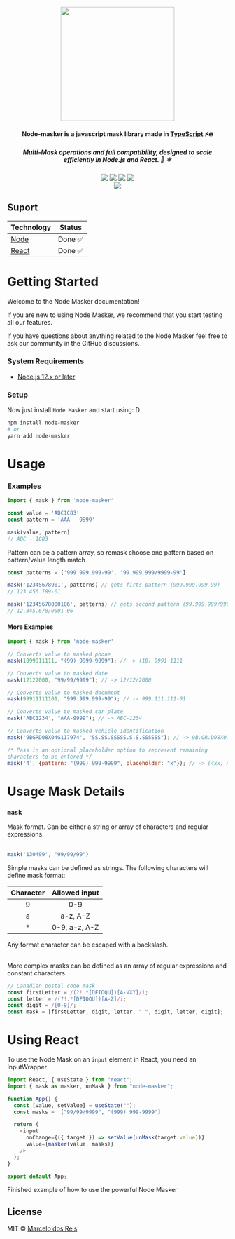 <h1 align="center">
  <br>
  <img src="https://i.imgur.com/GbdQ8tC.png" width="260">

</h1>

<h4 align="center">Node-masker is a javascript mask library made in <a href="https://www.typescriptlang.org/" target="_blank">TypeScript</a> ⚡️🔥</h4>
<h5 align="center">Multi-Mask operations and full compatibility, designed to scale efficiently in Node.js and React. 👋 ⚛️</h5>

<p align="center">
  <img src="https://coveralls.io/repos/github/marcelodosreis/node-masker/badge.svg?branch=main" />
  <img src="https://img.shields.io/npm/v/node-masker.svg" />
  <img src="https://img.shields.io/github/license/marcelodosreis/node-masker.svg" />
  <img src="https://img.shields.io/badge/PRs-welcome-brightgreen.svg" />
  <br />
  <img src="https://media.giphy.com/media/AMlJ03rEglc3JtHeLI/giphy.gif">
</p>

<!-- <p align="center">
  <a href="#install">Install</a> •
  <a href="#contributing">Contributing</a> •
  <a href="#need-help">Need help?</a> •
  <a href="#license">License</a>
</p> -->

## Suport
| Technology            |         Status            |
| :-------------------- | :-----------------------: |
| [Node](Node)          |      Done ✅              |
| [React](React)        |      Done ✅              |


# Getting Started

Welcome to the Node Masker documentation!

If you are new to using Node Masker, we recommend that you start testing all our features.

If you have questions about anything related to the Node Masker feel free to ask our community in the GitHub discussions.

### System Requirements

- [Node.js 12.x or later](https://nodejs.org/en/)

### Setup

Now just install `Node Masker` and start using: D

```bash
npm install node-masker
# or
yarn add node-masker
```


# Usage

### Examples
```javascript
import { mask } from 'node-masker'

const value = 'ABC1C83'
const pattern = 'AAA - 9S99'

mask(value, pattern)
// ABC - 1C83
```

Pattern can be a pattern array, so remask choose one pattern based on pattern/value length match

```javascript
const patterns = ['999.999.999-99', '99.999.999/9999-99']

mask('12345678901', patterns) // gets firts pattern (999.999.999-99)
// 123.456.789-01

mask('12345678000106', patterns) // gets second pattern (99.999.999/9999-99)
// 12.345.678/0001-06
```

#### More Examples

```javascript
import { mask } from 'node-masker'

// Converts value to masked phone
mask(1099911111, "(99) 9999-9999"); // -> (10) 9991-1111

// Converts value to masked date
mask(12122000, "99/99/9999"); // -> 12/12/2000

// Converts value to masked document
mask(99911111101, "999.999.999-99"); // -> 999.111.111-01

// Converts value to masked car plate
mask('ABC1234', "AAA-9999"); // -> ABC-1234

// Converts value to masked vehicle identification
mask('9BGRD08X04G117974', "SS.SS.SSSSS.S.S.SSSSSS"); // -> 9B.GR.D08X0.4.G.117974

/* Pass in an optional placeholder option to represent remaining
characters to be entered */
mask('4', {pattern: "(999) 999-9999", placeholder: "x"}); // -> (4xx) xxx-xxxx
```

# Usage Mask Details

### `mask`

Mask format. Can be either a string or array of characters and regular expressions.<br /><br />

```javascript
mask('130499', "99/99/99")
```

Simple masks can be defined as strings. The following characters will define mask format:

| Character | Allowed input |
| :-------: | :-----------: |
|     9     |      0-9      |
|     a     |   a-z, A-Z    |
|    \*     | 0-9, a-z, A-Z |

Any format character can be escaped with a backslash.<br /><br />

More complex masks can be defined as an array of regular expressions and constant characters.

```jsx
// Canadian postal code mask
const firstLetter = /(?!.*[DFIOQU])[A-VXY]/i;
const letter = /(?!.*[DFIOQU])[A-Z]/i;
const digit = /[0-9]/;
const mask = [firstLetter, digit, letter, " ", digit, letter, digit];
```

# Using React

To use the Node Mask on an `input` element in React, you need an InputWrapper

```javascript
import React, { useState } from "react";
import { mask as masker, unMask } from "node-masker";

function App() {
  const [value, setValue] = useState("");
  const masks =  ["99/99/9999", "(999) 999-9999"]

  return (
    <input
      onChange={({ target }) => setValue(unMask(target.value))}
      value={masker(value, masks)}
    />
  );
}

export default App;
```
Finished example of how to use the powerful Node Masker


## License

MIT © [Marcelo dos Reis]([https://marcelodosreis.com](https://github.com/marcelodosreis))
